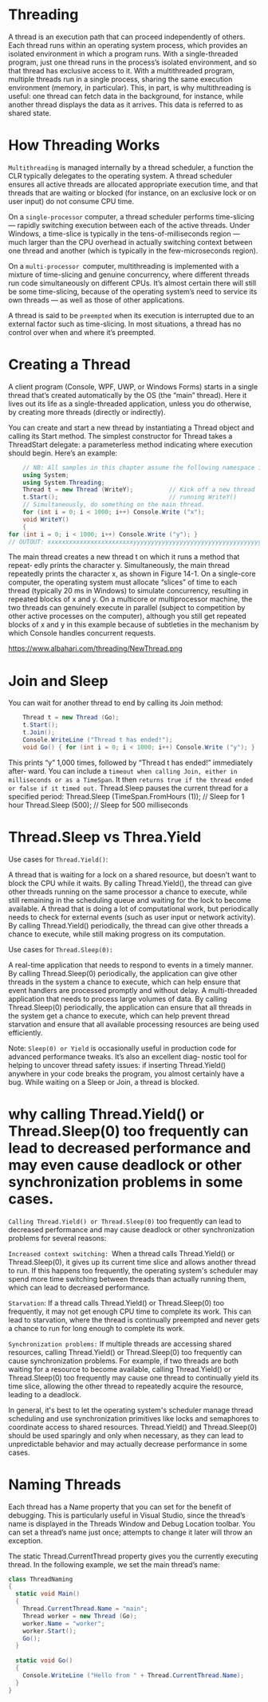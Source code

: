 # Threading
A thread is an execution path that can proceed independently of others.
Each thread runs within an operating system process, which provides an isolated environment in which a program runs. With a single-threaded program, just one thread runs in the process’s isolated environment, and so that thread has exclusive access to it. With a multithreaded program, multiple threads run in a single process, sharing the same execution environment (memory, in particular). This, in part, is why multithreading is useful: one thread can fetch data in the background, for instance, while another thread displays the data as it arrives. This data is referred to as shared state.
# How Threading Works
`Multithreading` is managed internally by a thread scheduler, a function the CLR typically delegates to the operating system. A thread scheduler ensures all active threads are allocated appropriate execution time, and that threads that are waiting or blocked (for instance, on an exclusive lock or on user input)  do not consume CPU time.

On a `single-processor` computer, a thread scheduler performs time-slicing — rapidly switching execution between each of the active threads. Under Windows, a time-slice is typically in the tens-of-milliseconds region — much larger than the CPU overhead in actually switching context between one thread and another (which is typically in the few-microseconds region).

On a `multi-processor `computer, multithreading is implemented with a mixture of time-slicing and genuine concurrency, where different threads run code simultaneously on different CPUs. It’s almost certain there will still be some time-slicing, because of the operating system’s need to service its own threads — as well as those of other applications.

A thread is said to be `preempted` when its execution is interrupted due to an external factor such as time-slicing. In most situations, a thread has no control over when and where it’s preempted.

# Creating a Thread
A client program (Console, WPF, UWP, or Windows Forms) starts in a single thread that’s created automatically by the OS (the “main” thread). Here it lives out its life as a single-threaded application, unless you do otherwise, by creating more threads (directly or indirectly).

You can create and start a new thread by instantiating a Thread object and calling its Start method. The simplest constructor for Thread takes a ThreadStart delegate: a parameterless method indicating where execution should begin. Here’s an example:

```c#
    // NB: All samples in this chapter assume the following namespace imports:
    using System;
    using System.Threading;
    Thread t = new Thread (WriteY);          // Kick off a new thread
    t.Start();                               // running WriteY()
    // Simultaneously, do something on the main thread.
    for (int i = 0; i < 1000; i++) Console.Write ("x");
    void WriteY()
    {
for (int i = 0; i < 1000; i++) Console.Write ("y"); }
// OUTOUT: xxxxxxxxxxxxxxxxxxxxxxxxyyyyyyyyyyyyyyyyyyyyyyyyyyyyyyyyyyyyyyyyyyyyyyyyyyyyyyyyyyyyyyyyyyyyyyyyyyyyyyyyyyyyyyyyyyyyyyyyyyyyyyyyxxxxxxxxxxxxxxxxxxxxxxxxxxxxxxxxxxxxxxxxxxxxxxxxxxxxxxxxxxxxxxxxxxxxxxxxxxxxxxxxxxxxxxxxxxxxxxxxxxxxxxxxyyyyyyyxyyyyyyyyyyyyyyyyyyyyyyyyyyyyyyyyyyyyyyyyyyyyyyyyyyyyyyyyyyyyyyyyyyyyyyyyyyyyyyyxxyyyyyyyyyyyyyyyyyyyyyyyyyyyyyyyyyyyyyyyyyyyyyyyyyyyyyyyyyyyyyyyyyyyyyyyyyyyyyyyyyyyyyyyyyyyyyyyyyyyy
```

The main thread creates a new thread t on which it runs a method that repeat‐ edly prints the character y. Simultaneously, the main thread repeatedly prints the character x, as shown in Figure 14-1. On a single-core computer, the operating system must allocate “slices” of time to each thread (typically 20 ms in Windows) to simulate concurrency, resulting in repeated blocks of x and y. On a multicore or multiprocessor machine, the two threads can genuinely execute in parallel (subject to competition by other active processes on the computer), although you still get repeated blocks of x and y in this example because of subtleties in the mechanism by which Console handles concurrent requests.

https://www.albahari.com/threading/NewThread.png


# Join and Sleep

You can wait for another thread to end by calling its Join method:
```c#
    Thread t = new Thread (Go);
    t.Start();
    t.Join();
    Console.WriteLine ("Thread t has ended!");
    void Go() { for (int i = 0; i < 1000; i++) Console.Write ("y"); }
```
This prints “y” 1,000 times, followed by “Thread t has ended!” immediately after‐ ward. You can include a `timeout when calling Join, either in milliseconds or as a TimeSpan`. It then `returns true if the thread ended or false if it timed out.`
Thread.Sleep pauses the current thread for a specified period: Thread.Sleep (TimeSpan.FromHours (1)); // Sleep for 1 hour
    Thread.Sleep (500);                     // Sleep for 500 milliseconds

# Thread.Sleep vs Threa.Yield
Use cases for `Thread.Yield()`:

A thread that is waiting for a lock on a shared resource, but doesn't want to block the CPU while it waits. By calling Thread.Yield(), the thread can give other threads running on the same processor a chance to execute, while still remaining in the scheduling queue and waiting for the lock to become available.
A thread that is doing a lot of computational work, but periodically needs to check for external events (such as user input or network activity). By calling Thread.Yield() periodically, the thread can give other threads a chance to execute, while still making progress on its computation.

Use cases for `Thread.Sleep(0):`

A real-time application that needs to respond to events in a timely manner. By calling Thread.Sleep(0) periodically, the application can give other threads in the system a chance to execute, which can help ensure that event handlers are processed promptly and without delay.
A multi-threaded application that needs to process large volumes of data. By calling Thread.Sleep(0) periodically, the application can ensure that all threads in the system get a chance to execute, which can help prevent thread starvation and ensure that all available processing resources are being used efficiently.

Note: `Sleep(0) or Yield` is occasionally useful in production code for advanced performance tweaks. It’s also an excellent diag‐ nostic tool for helping to uncover thread safety issues: if inserting Thread.Yield() anywhere in your code breaks the program, you almost certainly have a bug.
While waiting on a Sleep or Join, a thread is blocked.

# why calling Thread.Yield() or Thread.Sleep(0) too frequently can lead to decreased performance and may even cause deadlock or other synchronization problems in some cases.

`Calling Thread.Yield() or Thread.Sleep(0)` too frequently can lead to decreased performance and may cause deadlock or other synchronization problems for several reasons:

`Increased context switching: `When a thread calls Thread.Yield() or Thread.Sleep(0), it gives up its current time slice and allows another thread to run. If this happens too frequently, the operating system's scheduler may spend more time switching between threads than actually running them, which can lead to decreased performance.

`Starvation`: If a thread calls Thread.Yield() or Thread.Sleep(0) too frequently, it may not get enough CPU time to complete its work. This can lead to starvation, where the thread is continually preempted and never gets a chance to run for long enough to complete its work.

`Synchronization problems:` If multiple threads are accessing shared resources, calling Thread.Yield() or Thread.Sleep(0) too frequently can cause synchronization problems. For example, if two threads are both waiting for a resource to become available, calling Thread.Yield() or Thread.Sleep(0) too frequently may cause one thread to continually yield its time slice, allowing the other thread to repeatedly acquire the resource, leading to a deadlock.

In general, it's best to let the operating system's scheduler manage thread scheduling and use synchronization primitives like locks and semaphores to coordinate access to shared resources. Thread.Yield() and Thread.Sleep(0) should be used sparingly and only when necessary, as they can lead to unpredictable behavior and may actually decrease performance in some cases.

# Naming Threads
Each thread has a Name property that you can set for the benefit of debugging. This is particularly useful in Visual Studio, since the thread’s name is displayed in the Threads Window and Debug Location toolbar. You can set a thread’s name just once; attempts to change it later will throw an exception.

The static Thread.CurrentThread property gives you the currently executing thread. In the following example, we set the main thread’s name:
```c#
class ThreadNaming
{
  static void Main()
  {
    Thread.CurrentThread.Name = "main";
    Thread worker = new Thread (Go);
    worker.Name = "worker";
    worker.Start();
    Go();
  }
 
  static void Go()
  {
    Console.WriteLine ("Hello from " + Thread.CurrentThread.Name);
  }
}
```